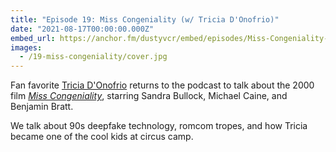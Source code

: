 ```yaml
---
title: "Episode 19: Miss Congeniality (w/ Tricia D'Onofrio)"
date: "2021-08-17T00:00:00.000Z"
embed_url: https://anchor.fm/dustyvcr/embed/episodes/Miss-Congeniality-w-Tricia-DOnofrio-e162rgg
images:
  - /19-miss-congeniality/cover.jpg
---
```

Fan favorite [Tricia D'Onofrio](https://instagram.com/keylimepie4) returns to the podcast to talk about the 2000 film [*Miss Congeniality*](https://www.imdb.com/title/tt0212346/), starring Sandra Bullock, Michael Caine, and Benjamin Bratt.

We talk about 90s deepfake technology, romcom tropes, and how Tricia became one of the cool kids at circus camp.

<!--more-->
